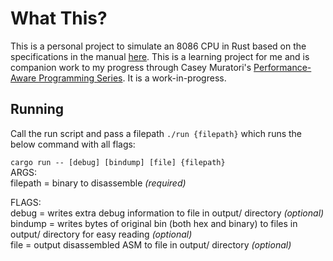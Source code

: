 # What This?
This is a personal project to simulate an 8086 CPU in Rust based on the specifications in the manual [here](https://edge.edx.org/c4x/BITSPilani/EEE231/asset/8086_family_Users_Manual_1_.pdf).  This is a learning project for me and is companion work to my progress through Casey Muratori's [Performance-Aware Programming Series](https://www.computerenhance.com/).  It is a work-in-progress.

## Running
Call the run script and pass a filepath `./run {filepath}` which runs the below command with all flags:

`cargo run -- [debug] [bindump] [file] {filepath}`  
ARGS:  
filepath = binary to disassemble *(required)*  

FLAGS:  
debug = writes extra debug information to file in output/ directory *(optional)*  
bindump = writes bytes of original bin (both hex and binary) to files in output/ directory for easy reading *(optional)*  
file = output disassembled ASM to file in output/ directory *(optional)*  